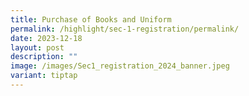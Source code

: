 ```yaml
---
title: Purchase of Books and Uniform
permalink: /highlight/sec-1-registration/permalink/
date: 2023-12-18
layout: post
description: ""
image: /images/Sec1_registration_2024_banner.jpeg
variant: tiptap
---
```

